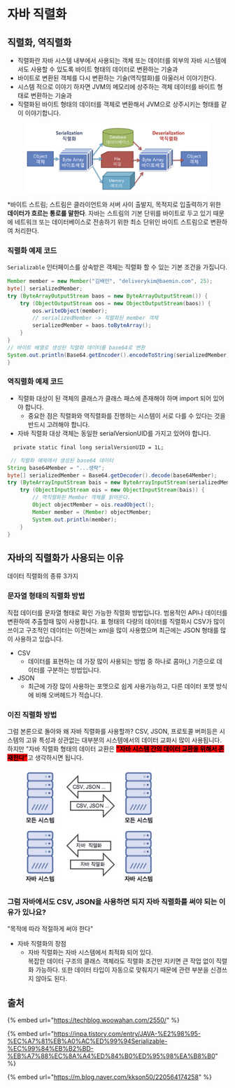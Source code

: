 # 자바 직렬화

## 직렬화, 역직렬화

* 직렬화란 자바 시스템 내부에서 사용되는 객체 또는 데이터를 외부의 자바 시스템에서도 사용할 수 있도록 바이트 형태의 데이터로 변환하는 기술과&#x20;
* 바이트로 변환된 객체를 다시 변환하는 기술(역직렬화)를 아울러서 이야기한다.
* 시스템 적으로 이야기 하자면 JVM의 메모리에 상주하는 객체 데이터를 바이트 형태로 변환하는 기술과
* 직렬화된 바이트 형태의 데이터를 객체로 변환해서 JVM으로 상주시키는 형태를 같이 이야기합니다.

<figure><img src="../../../.gitbook/assets/image (1) (1) (1).png" alt="" width="563"><figcaption></figcaption></figure>

\*바이트 스트림; 스트림은 클라이언트와 서버 사이 출발지, 목적지로 입출력하기 위한 **데이터가 흐르는 통로를 말한다**. 자바는 스트림의 기본 단위를 바이트로 두고 있기 때문에 네트워크 또는 데이터베이스로 전송하기 위한 최소 단위인 바이트 스트림으로 변환하여 처리한다.

### 직렬화 예제 코드

`Serializable` 인터페이스를 상속받은 객체는 직렬화 할 수 있는 기본 조건을 가집니다.

```java
Member member = new Member("김배민", "deliverykim@baemin.com", 25);
byte[] serializedMember;
try (ByteArrayOutputStream baos = new ByteArrayOutputStream()) {
    try (ObjectOutputStream oos = new ObjectOutputStream(baos)) {
        oos.writeObject(member);
        // serializedMember -> 직렬화된 member 객체 
        serializedMember = baos.toByteArray();
    }
}
// 바이트 배열로 생성된 직렬화 데이터를 base64로 변환
System.out.println(Base64.getEncoder().encodeToString(serializedMember));
}
```

### 역직렬화 예제 코드

* 직렬화 대상이 된 객체의 클래스가 클래스 패스에 존재해야 하며 import 되어 있어야 합니다.
  * 중요한 점은 직렬화와 역직렬화를 진행하는 시스템이 서로 다를 수 있다는 것을 반드시 고려해야 합니다.
* 자바 직렬화 대상 객체는 동일한 serialVersionUID를 가지고 있어야 합니다.

```
  private static final long serialVersionUID = 1L;
```

```java
 // 직렬화 예제에서 생성된 base64 데이터 
String base64Member = "...생략";
byte[] serializedMember = Base64.getDecoder().decode(base64Member);
try (ByteArrayInputStream bais = new ByteArrayInputStream(serializedMember)) {
    try (ObjectInputStream ois = new ObjectInputStream(bais)) {
        // 역직렬화된 Member 객체를 읽어온다.
        Object objectMember = ois.readObject();
        Member member = (Member) objectMember;
        System.out.println(member);
    }
}
```



## 자바의 직렬화가 사용되는 이유

데이터 직렬화의 종류 3가지

### 문자열 형태의 직렬화 방법

직접 데이터를 문자열 형태로 확인 가능한 직렬화 방법입니다. 범용적인 API나 데이터를 변환하여 추출할때 많이 사용합니다. 표 형태의 다량의 데이터를 직렬화시 CSV가 많이 쓰이고 구조적인 데이터는 이전에는 xml을 많이 사용했으며 최근에는 JSON 형태를 많이 사용하고 있습니다.

* CSV
  * 데이터를 표현하는 데 가장 많이 사용되는 방법 중 하나로 콤마(,) 기준으로 데이터를 구분하는 방법입니다.
* JSON
  * 최근에 가장 많이 사용하는 포맷으로 쉽게 사용가능하고, 다른 데이터 포맷 방식에 비해 오버헤드가 적습니다.

### 이진 직렬화 방법









그럼 본론으로 돌아와 왜 자바 직렬화를 사용할까? CSV, JSON, 프로토콜 버퍼등은 시스템의 고유 특성과 상관없는 대부분의 시스템에서의 데이터 교화시 많이 사용됩니다. 하지만 "자바 직렬화 형태의 데이터 교환은 <mark style="background-color:red;">**"자바 시스템 간의 데이터 교환을 위해서 존재한다"**</mark>고 생각하시면 됩니다.

<figure><img src="../../../.gitbook/assets/image (2) (1).png" alt="" width="298"><figcaption></figcaption></figure>

### 그럼 자바에서도 CSV, JSON을 사용하면 되지 자바 직렬화를 써야 되는 이유가 있나요?

"목적에 따라 적절하게 써야 한다"

* 자바 직렬화의 장점
  * 자바 직렬화는 자바 시스템에서 최적화 되어 있다.\
    복잡한 데이터 구조의 클래스 객체라도 직렬화 조건만 지키면 큰 작업 없이 직렬화 가능하다. 또한 데이터 타입이 자동으로 맞춰지기 때문에 관련 부분을 신경쓰지 않아도 된다.







## 출처

{% embed url="https://techblog.woowahan.com/2550/" %}

{% embed url="https://inpa.tistory.com/entry/JAVA-%E2%98%95-%EC%A7%81%EB%A0%AC%ED%99%94Serializable-%EC%99%84%EB%B2%BD-%EB%A7%88%EC%8A%A4%ED%84%B0%ED%95%98%EA%B8%B0" %}

{% embed url="https://m.blog.naver.com/kkson50/220564174258" %}
